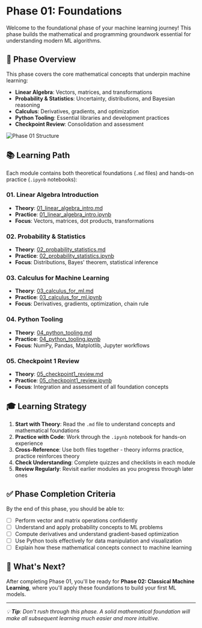 # Phase 01: Foundations

Welcome to the foundational phase of your machine learning journey! This phase builds the mathematical and programming groundwork essential for understanding modern ML algorithms.

## 🎯 Phase Overview

This phase covers the core mathematical concepts that underpin machine learning:
- **Linear Algebra**: Vectors, matrices, and transformations
- **Probability & Statistics**: Uncertainty, distributions, and Bayesian reasoning
- **Calculus**: Derivatives, gradients, and optimization
- **Python Tooling**: Essential libraries and development practices
- **Checkpoint Review**: Consolidation and assessment

![Phase 01 Structure](../assets/p01_mindmap.png)

## 📚 Learning Path

Each module contains both theoretical foundations (`.md` files) and hands-on practice (`.ipynb` notebooks):

### 01. Linear Algebra Introduction
- **Theory**: [01_linear_algebra_intro.md](01_linear_algebra_intro/01_linear_algebra_intro.md)
- **Practice**: [01_linear_algebra_intro.ipynb](01_linear_algebra_intro/01_linear_algebra_intro.ipynb)
- **Focus**: Vectors, matrices, dot products, transformations

### 02. Probability & Statistics
- **Theory**: [02_probability_statistics.md](02_probability_statistics/02_probability_statistics.md)
- **Practice**: [02_probability_statistics.ipynb](02_probability_statistics/02_probability_statistics.ipynb)
- **Focus**: Distributions, Bayes' theorem, statistical inference

### 03. Calculus for Machine Learning
- **Theory**: [03_calculus_for_ml.md](03_calculus_for_ml/03_calculus_for_ml.md)
- **Practice**: [03_calculus_for_ml.ipynb](03_calculus_for_ml/03_calculus_for_ml.ipynb)
- **Focus**: Derivatives, gradients, optimization, chain rule

### 04. Python Tooling
- **Theory**: [04_python_tooling.md](04_python_tooling/04_python_tooling.md)
- **Practice**: [04_python_tooling.ipynb](04_python_tooling/04_python_tooling.ipynb)
- **Focus**: NumPy, Pandas, Matplotlib, Jupyter workflows

### 05. Checkpoint 1 Review
- **Theory**: [05_checkpoint1_review.md](05_checkpoint1_review/05_checkpoint1_review.md)
- **Practice**: [05_checkpoint1_review.ipynb](05_checkpoint1_review/05_checkpoint1_review.ipynb)
- **Focus**: Integration and assessment of all foundation concepts

## 🎓 Learning Strategy

1. **Start with Theory**: Read the `.md` file to understand concepts and mathematical foundations
2. **Practice with Code**: Work through the `.ipynb` notebook for hands-on experience
3. **Cross-Reference**: Use both files together - theory informs practice, practice reinforces theory
4. **Check Understanding**: Complete quizzes and checklists in each module
5. **Review Regularly**: Revisit earlier modules as you progress through later ones

## ✅ Phase Completion Criteria

By the end of this phase, you should be able to:
- [ ] Perform vector and matrix operations confidently
- [ ] Understand and apply probability concepts to ML problems
- [ ] Compute derivatives and understand gradient-based optimization
- [ ] Use Python tools effectively for data manipulation and visualization
- [ ] Explain how these mathematical concepts connect to machine learning

## 🔗 What's Next?

After completing Phase 01, you'll be ready for **Phase 02: Classical Machine Learning**, where you'll apply these foundations to build your first ML models.

---

*💡 **Tip**: Don't rush through this phase. A solid mathematical foundation will make all subsequent learning much easier and more intuitive.*
